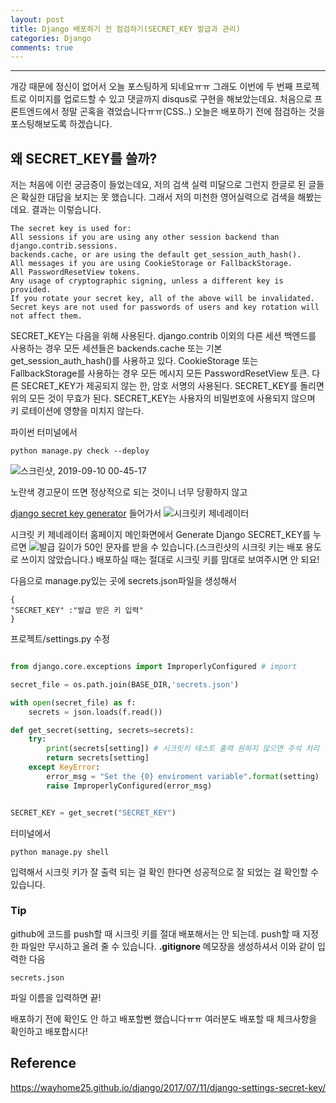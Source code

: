 ```yaml
---
layout: post
title: Django 배포하기 전 점검하기(SECRET_KEY 발급과 관리)
categories: Django
comments: true
---
```


----

개강 때문에 정신이 없어서 오늘 포스팅하게 되네요ㅠㅠ
그래도 이번에 두 번째 프로젝트로 이미지를 업로드할 수 있고 댓글까지 disqus로 구현을 해보았는데요.
처음으로 프론트엔드에서 정말 곤혹을 겪었습니다ㅠㅠ(CSS..)
오늘은 배포하기 전에 점검하는 것을 포스팅해보도록 하겠습니다.

## 왜 SECRET_KEY를 쓸까?
저는 처음에 이런 궁금증이 들었는데요, 저의 검색 실력 미달으로 그런지 한글로 된 글들은 확실한 대답을 보지는 못 했습니다.
그래서 저의 미천한 영어실력으로 검색을 해봤는데요. 결과는 이렇습니다.
~~~
The secret key is used for:
All sessions if you are using any other session backend than django.contrib.sessions.
backends.cache, or are using the default get_session_auth_hash().
All messages if you are using CookieStorage or FallbackStorage.
All PasswordResetView tokens.
Any usage of cryptographic signing, unless a different key is provided.
If you rotate your secret key, all of the above will be invalidated.
Secret keys are not used for passwords of users and key rotation will not affect them.
~~~

SECRET_KEY는 다음을 위해 사용된다.
django.contrib 이외의 다른 세션 백엔드를 사용하는 경우 모든 세션들은
backends.cache 또는 기본 get_session_auth_hash()를 사용하고 있다.
CookieStorage 또는 FallbackStorage를 사용하는 경우 모든 메시지
모든 PasswordResetView 토큰.
다른 SECRET_KEY가 제공되지 않는 한, 암호 서명의 사용된다.
SECRET_KEY를 돌리면 위의 모든 것이 무효가 된다.
SECRET_KEY는 사용자의 비밀번호에 사용되지 않으며 키 로테이션에 영향을 미치지 않는다.

파이썬 터미널에서
~~~
python manage.py check --deploy
~~~

![스크린샷, 2019-09-10 00-45-17](https://user-images.githubusercontent.com/40786401/64575768-698c0680-d3b0-11e9-8545-7e8540e230d2.png)

노란색 경고문이 뜨면 정상적으로 되는 것이니 너무 당황하지 않고


[django secret key generator](https://www.miniwebtool.com/django-secret-key-generator/) 들어가서
![시크릿키 제네레이터](https://user-images.githubusercontent.com/40786401/64575102-1ebcbf80-d3ad-11e9-84ee-5cac07ea8663.png)

시크릿 키 제네레이터 홈페이지 메인화면에서 Generate Django SECRET_KEY를 누르면
![발급](https://user-images.githubusercontent.com/40786401/64575141-4e6bc780-d3ad-11e9-9972-6a7930308d4d.png)
길이가 50인 문자를 받을 수 있습니다.(스크린샷의 시크릿 키는 배포 용도로 쓰이지 않았습니다.)
배포하실 때는 절대로 시크릿 키를 맘대로 보여주시면 안 되요!

다음으로 manage.py있는 곳에 secrets.json파일을 생성해서
~~~
{
"SECRET_KEY" :"발급 받은 키 입력"
}
~~~

프로젝트/settings.py 수정
~~~python

from django.core.exceptions import ImproperlyConfigured # import

secret_file = os.path.join(BASE_DIR,'secrets.json')

with open(secret_file) as f:
    secrets = json.loads(f.read())

def get_secret(setting, secrets=secrets):
    try:
        print(secrets[setting]) # 시크릿키 테스트 출력 원하지 않으면 주석 처리
        return secrets[setting]
    except KeyError:
        error_msg = "Set the {0} enviroment variable".format(setting)
        raise ImproperlyConfigured(error_msg)


SECRET_KEY = get_secret("SECRET_KEY")
~~~

터미널에서
~~~
python manage.py shell
~~~
입력해서 시크릿 키가 잘 출력 되는 걸 확인 한다면 성공적으로 잘 되었는 걸 확인할 수 있습니다.


### Tip
github에 코드를 push할 때 시크릿 키를 절대 배포해서는 안 되는데. push할 때 지정한 파일만 무시하고 올려 줄 수 있습니다.
__.gitignore__ 메모장을 생성하셔서 이와 같이 입력한 다음
~~~
secrets.json
~~~
파일 이름을 입력하면 끝!

배포하기 전에 확인도 안 하고 배포할뻔 했습니다ㅠㅠ 여러분도 배포할 때 체크사항을 확인하고 배포합시다!

## __Reference__

https://wayhome25.github.io/django/2017/07/11/django-settings-secret-key/
